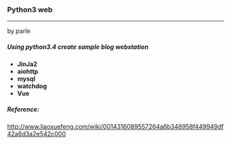### Python3 web
***
by parle

##### Using python3.4 create sample blog webstation
* **JinJa2**
* **aiohttp**
* **mysql**
* **watchdog**
* **Vue**


##### Reference:
http://www.liaoxuefeng.com/wiki/0014316089557264a6b348958f449949df42a6d3a2e542c000


